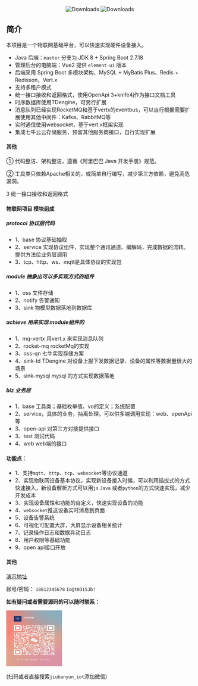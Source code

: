 <p align="center">
 <img src="https://img.shields.io/badge/Spring%20Boot-2.7.18-blue.svg" alt="Downloads">
 <img src="https://img.shields.io/badge/Vue-2.6.14-blue.svg" alt="Downloads">
</p>

##  简介
本项目是一个物联网基础平台，可以快速实现硬件设备接入。

* Java 后端：`master` 分支为 JDK 8 + Spring Boot 2.7.18
* 管理后台的电脑端：Vue2 提供 `element-ui` 版本
* 后端采用 Spring Boot 多模块架构、MySQL + MyBatis Plus、Redis + Redisson，Vert.x
* 支持多租户模式
* 统一接口接收和返回格式，使用OpenApi 3+knife4j作为接口文档工具
* 时序数据库使用TDengine，可另行扩展
* 消息队列已经实现RocketMQ和基于vertx的eventbus，可以自行根据需要扩展使用其他中间件：Kafka、RabbitMQ等
* 实时通信使用websocket，基于vert.x框架实现
* 集成七牛云云存储服务，预留其他服务商接口，自行实现扩展

#### 其他
① 代码整洁、架构整洁，遵循《阿里巴巴 Java 开发手册》规范。

② 工具类只依赖Apache相关的，或简单自行编写，减少第三方依赖，避免高危漏洞。

3 统一接口接收和返回格式


#### 物联网项目 模块组成

##### protocol 协议层代码
- 1、base 协议基础抽取
- 2、service 实现协议组件，实现整个通讯通道、编解码，完成数据的流转。提供方法给业务层调用
- 3、tcp、http、ws、mqtt是具体协议的实现包

##### module 抽象出可以多实现方式的组件
- 1、oss 文件存储
- 2、notify 告警通知
- 3、sink 物模型数据落地到数据库

##### achieve 用来实现 module组件的
- 1、mq-vertx 用vert.x 来实现消息队列
- 2、rocket-mq rocketMq的实现
- 3、oss-qn 七牛实现存储方案
- 4、sink-td TDengine 对设备上报下发数据记录、设备的属性等数据量很大的场景
- 5、sink-mysql mysql 的方式实现数据落地

##### biz 业务层
- 1、base 工具类；基础枚举值、vo的定义；系统配置
- 2、service，具体的业务，抽离处理，可以供多端调用实现：web、openApi等
- 3、open-api 对第三方对接提供接口
- 3、test 测试代码
- 4、web web端的接口

#### 功能点：
- 1、支持`mqtt`、`http`、`tcp`、`websocket`等协议通道
- 2、实现物联网设备基本协议，实现新设备接入时候，可以利用插拔式的方式快速接入，新设备解析方式可以用`js` `Java`  或者`python`的方式快速实现，减少开发成本
- 3、实现设备属性和功能的自定义，快速实现设备的功能
- 4、`websocket`推送设备实时消息到页面
- 5、设备告警系统
- 6、可视化可配置大屏，大屏显示设备相关统计
- 7、记录操作日志和数据异动日志
- 8、用户权限等基础功能
- 9、open api接口开放


#### 其他
[演示地址](http://www.jiubankeji.cn/web_iot)

帐号/密码：
`18812345678` `Io@t0315Jb!`

**如有疑问或者需要源码的可以随时联系：**

<img src="./iot-ap/doc/jb_qrcode.jpg" width="150" height="150"/>

(扫码或者直接搜索`jiubanyun_iot`添加微信)